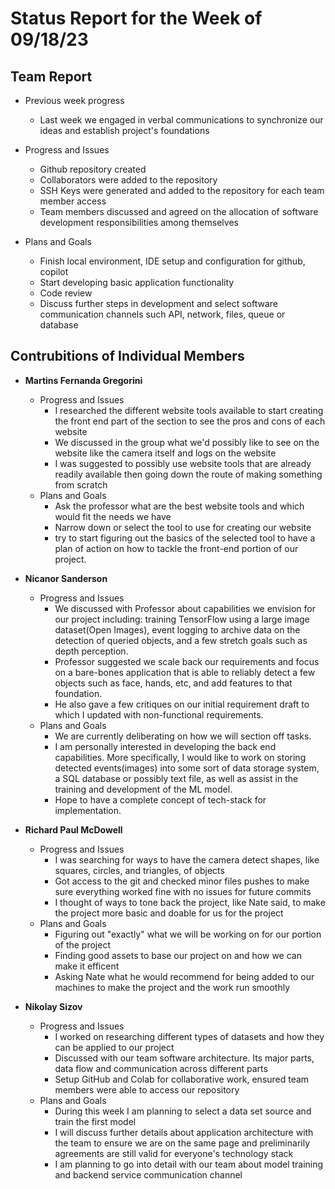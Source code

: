 # Status Report for the Week of 09/18/23

## Team Report

 - Previous week progress
   - Last week we engaged in verbal communications to synchronize our ideas and establish project's foundations

 - Progress and Issues
   - Github repository created
   - Collaborators were added to the repository
   - SSH Keys were generated and added to the repository for each team member access
   - Team members discussed and agreed on the allocation of software development responsibilities among themselves

 - Plans and Goals
   - Finish local environment, IDE setup and configuration for github, copilot
   - Start developing basic application functionality
   - Code review
   - Discuss further steps in development and select software communication channels such API, network, files, queue or database


## Contrubitions of Individual Members

 - **Martins Fernanda Gregorini**

   - Progress and Issues
     - I researched the different website tools available to start creating the front end part of the section to see the pros and cons of each website
     - We discussed in the group what we'd possibly like to see on the website like the camera itself and logs on the website
     - I was suggested to possibly use website tools that are already readily available then going down the route of making something from scratch
   - Plans and Goals
     - Ask the professor what are the best website tools and which would fit the needs we have
     - Narrow down or select the tool to use for creating our website
     - try to start figuring out the basics of the selected tool to have a plan of action on how to tackle the front-end portion of our project.

 - **Nicanor Sanderson**

   - Progress and Issues
     - We discussed with Professor about capabilities we envision for our project including:
       training TensorFlow using a large image dataset(Open Images), event logging to archive data on the detection
       of queried objects, and a few stretch goals such as depth perception.
     - Professor suggested we scale back our requirements and focus on a bare-bones application that is able to
       reliably detect a few objects such as face, hands, etc, and add features to that foundation.
     - He also gave a few critiques on our initial requirement draft to which I updated with non-functional requirements.
   - Plans and Goals
     - We are currently deliberating on how we will section off tasks. 
     - I am personally interested in developing the back end capabilities. More specifically, I would like to work on storing detected events(images)
       into some sort of data storage system, a SQL database or possibly text file, as well as assist in the training and development of the ML model.
     - Hope to have a complete concept of tech-stack for implementation.
     
 - **Richard Paul McDowell**

   - Progress and Issues
     - I was searching for ways to have the camera detect shapes, like squares, circles, and triangles, of objects
     - Got access to the git and checked minor files pushes to make sure everything worked fine with no issues for future commits
     - I thought of ways to tone back the project, like Nate said, to make the project more basic and doable for us for the project
   - Plans and Goals
     - Figuring out "exactly" what we will be working on for our portion of the project
     - Finding good assets to base our project on and how we can make it efficent
     - Asking Nate what he would recommend for being added to our machines to make the project and the work run smoothly

 - **Nikolay Sizov**

   - Progress and Issues
     - I worked on researching different types of datasets and how they can be applied to our project
     - Discussed with our team software architecture. Its major parts, data flow and communication across different parts
     - Setup GitHub and Colab for collaborative work, ensured team members were able to access our repository
   - Plans and Goals
     - During this week I am planning to select a data set source and train the first model
     - I will discuss further details about application architecture with the team to ensure we are on the same page and preliminarily agreements are still valid for everyone's technology stack
     - I am planning to go into detail with our team about model training and backend service communication channel
